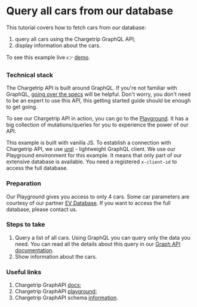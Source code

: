 # Query all cars from our database

This tutorial covers how to fetch cars from our database:

1.  query all cars using the Chargetrip GraphQL API;
2.  display information about the cars.

To see this example live 👉 [demo](https://examples.chargetrip.com/?id=car-details).

### Technical stack

The Chargetrip API is built around GraphQL. If you're not familiar with GraphQL, [going over the specs](https://graphql.org/learn/) will be helpful. Don't worry, you don't need to be an expert to use this API, this getting started guide should be enough to get going.

To see our Chargetrip API in action, you can go to the [Playground](https://playground.chargetrip.com/). It has a big collection of mutations/queries for you to experience the power of our API.

This example is built with vanilla JS. To establish a connection with Chargetrip API, we use [urql](https://formidable.com/open-source/urql/) - lightweight GraphQL client. We use our Playground environment for this example. It means that only part of our extensive database is available. You need a registered `x-client-id` to access the full database.

### Preparation

Our Playground gives you access to only 4 cars. Some car parameters are courtesy of our partner [EV Database](https://ev-database.org/). If you want to access the full database, please contact us.

### Steps to take

1. Query a list of all cars. Using GraphQL you can query only the data you need. You can read all the details about this query in our [Graph API documentation](https://docs.chargetrip.com/#getting-a-list-of-all-cars).
2. Show information about the cars.

### Useful links

1. Chargetrip GraphAPI [docs](https://docs.chargetrip.com/);
2. Chargetrip GraphAPI [playground](https://playground.chargetrip.com/);
3. Chargetrip GraphAPI schema [information](https://voyager.chargetrip.com/).
